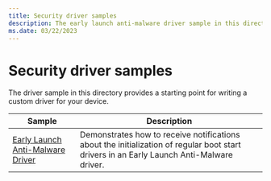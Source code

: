 ```yaml
---
title: Security driver samples
description: The early launch anti-malware driver sample in this directory provides a starting point for writing a custom driver for your device.
ms.date: 03/22/2023
---
```


# Security driver samples

The driver sample in this directory provides a starting point for writing a custom driver for your device.

| Sample | Description |
| --- | --- |
| [Early Launch Anti-Malware Driver](/samples/microsoft/windows-driver-samples/early-launch-anti-malware-driver) | Demonstrates how to receive notifications about the initialization of regular boot start drivers in an Early Launch Anti-Malware driver. |
